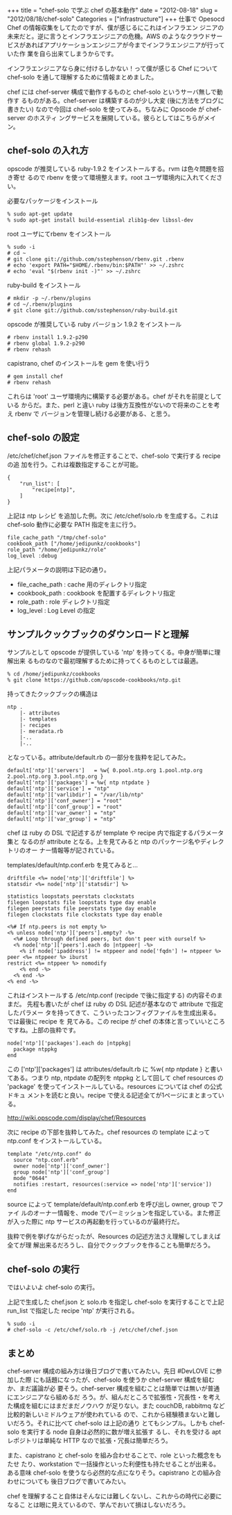 +++
title = "chef-solo で学ぶ chef の基本動作"
date = "2012-08-18"
slug = "2012/08/18/chef-solo"
Categories = ["infrastructure"]
+++
仕事で Opesocd Chef の情報収集をしてたのですが、僕が感じるにこれはインフラエン
ジニアの未来だと。逆に言うとインフラエンジニアの危機。AWS のようなクラウドサー
ビスがあればアプリケーションエンジニアが今までインフラエンジニアが行っていた作
業を自ら出来てしまうからです。

インフラエンジニアなら身に付けるしかない！って僕が感じる Chef について
chef-solo を通して理解するために情報まとめました。

chef には chef-server 構成で動作するものと chef-solo というサーバ無しで動作す
るものがある。chef-server は構築するのが少し大変 (後に方法をブログに書きたい)
なので今回は chef-solo を使ってみる。ちなみに Opscode が chef-server のホスティ
ングサービスを展開している。彼らとしてはこちらがメイン。

chef-solo の入れ方
----

opscode が推奨している ruby-1.9.2 をインストールする。rvm は色々問題を招き寄せ
るので rbenv を使って環境整えます。root ユーザ環境内に入れてください。

必要なパッケージをインストール

    % sudo apt-get update
    % sudo apt-get install build-essential zlib1g-dev libssl-dev

root ユーザにてrbenv をインストール

    % sudo -i
    # cd ~
    # git clone git://github.com/sstephenson/rbenv.git .rbenv
    # echo 'export PATH="$HOME/.rbenv/bin:$PATH"' >> ~/.zshrc
    # echo 'eval "$(rbenv init -)"' >> ~/.zshrc

ruby-build をインストール

    # mkdir -p ~/.rbenv/plugins
    # cd ~/.rbenv/plugins
    # git clone git://github.com/sstephenson/ruby-build.git

opscode が推奨している ruby バージョン 1.9.2 をインストール

    # rbenv install 1.9.2-p290
    # rbenv global 1.9.2-p290
    # rbenv rehash

capistrano, chef のインストールを gem を使い行う

    # gem install chef
    # rbenv rehash

これらは 'root' ユーザ環境内に構築する必要がある。chef がそれを前提としている
からだ。また、perl と違い ruby は後方互換性がないので将来のことを考え rbenv で
バージョンを管理し続ける必要がある、と思う。

chef-solo の設定
----

/etc/chef/chef.json ファイルを修正することで、chef-solo で実行する recipe の追
加を行う。これは複数指定することが可能。

    {
        "run_list": [
            "recipe[ntp]",
        ]
    }

上記は ntp レシピ を追加した例。次に /etc/chef/solo.rb を生成する。これは
chef-solo 動作に必要な PATH 指定を主に行う。

    file_cache_path "/tmp/chef-solo"
    cookbook_path ["/home/jedipunkz/cookbooks"]
    role_path "/home/jedipunkz/role"
    log_level :debug

上記パラメータの説明は下記の通り。

* file_cache_path : cache 用のディレクトリ指定
* cookbook_path : cookbook を配置するディレクトリ指定
* role_path : role ディレクトリ指定
* log_level : Log Level の指定

サンプルクックブックのダウンロードと理解
----

サンプルとして opscode が提供している 'ntp' を持ってくる。中身が簡単に理解出来
るものなので最初理解するために持ってくるものとしては最適。

    % cd /home/jedipunkz/cookbooks
	% git clone https://github.com/opscode-cookbooks/ntp.git

持ってきたクックブックの構造は

    ntp .
	    |- attributes
		|- templates
		|- recipes
        |- meradata.rb
		|-..
		|-..

となっている。attribute/default.rb の一部分を抜粋を記してみた。

    default['ntp']['servers']   = %w{ 0.pool.ntp.org 1.pool.ntp.org 2.pool.ntp.org 3.pool.ntp.org }
	default['ntp']['packages'] = %w{ ntp ntpdate }
	default['ntp']['service'] = "ntp"
	default['ntp']['varlibdir'] = "/var/lib/ntp"
	default['ntp']['conf_owner'] = "root"
	default['ntp']['conf_group'] = "root"
	default['ntp']['var_owner'] = "ntp"
	default['ntp']['var_group'] = "ntp"

chef は ruby の DSL で記述するが template や recipe 内で指定するパラメータ集と
なるのが attribute となる。上を見てみると ntp のパッケージ名やディレクトリのオー
ナー情報等が記されている。

templates/default/ntp.conf.erb を見てみると...

    driftfile <%= node['ntp']['driftfile'] %>
	statsdir <%= node['ntp']['statsdir'] %>
	
	statistics loopstats peerstats clockstats
	filegen loopstats file loopstats type day enable
	filegen peerstats file peerstats type day enable
	filegen clockstats file clockstats type day enable
	
	<%# If ntp.peers is not empty %>
	<% unless node['ntp']['peers'].empty? -%>
	  <%# Loop through defined peers, but don't peer with ourself %>
      <% node['ntp']['peers'].each do |ntppeer| -%>
        <% if node['ipaddress'] != ntppeer and node['fqdn'] != ntppeer %>
	peer <%= ntppeer %> iburst
	restrict <%= ntppeer %> nomodify
        <% end -%>
      <% end -%>
    <% end -%>

これはインストールする /etc/ntp.conf (recipde で後に指定する) の内容そのままだ。
先程も書いたが chef は ruby の DSL 記述が基本なので attribute で指定したパラメー
タを持ってきて、こういったコンフィグファイルを生成出来る。では最後に recipe を
見てみる。この recipe が chef の本体と言っていいところですね。上部の抜粋です。

    node['ntp']['packages'].each do |ntppkg|
      package ntppkg
    end

この ['ntp']['packages'] は attributes/default.rb に %w{ ntp ntpdate } と書い
てある。つまり ntp, ntpdate の配列を ntppkg として回して chef resources の
'package' を使ってインストールしている。resources については chef の公式ドキュ
メントを読むと良い。recipe で使える記述全てが1ページにまとまっている。

<http://wiki.opscode.com/display/chef/Resources>

次に recipe の下部を抜粋してみた。chef resources の template によって ntp.conf
をインストールしている。

    template "/etc/ntp.conf" do
      source "ntp.conf.erb"
      owner node['ntp']['conf_owner'] 
      group node['ntp']['conf_group']
      mode "0644"
      notifies :restart, resources(:service => node['ntp']['service'])
    end

source によって template/default/ntp.conf.erb を呼び出し owner, group でファイ
ルのオーナー情報を、mode でパーミッションを指定している。また修正が入った際に
ntp サービスの再起動を行っているのが最終行だ。

抜粋で例を挙げながらだったが、Resources の記述方法さえ理解してしまえば全てが理
解出来るだろうし、自分でクックブックを作ることも簡単だろう。

chef-solo の実行
----

ではいよいよ chef-solo の実行。

上記で生成した chef.json と solo.rb を指定し chef-solo を実行することで上記
run_list で指定した recipe 'ntp' が実行される。

    % sudo -i
    # chef-solo -c /etc/chef/solo.rb -j /etc/chef/chef.json


まとめ
----

chef-server 構成の組み方は後日ブログで書いてみたい。先日 #DevLOVE に参加した際
にも話題になったが、chef-solo を使うか chef-server 構成を組むか、まだ議論が必
要そう。chef-server 構成を組むことは簡単では無いが普通にエンジニアなら組めるだ
ろう。が、組んだところで拡張性・冗長性・を考えた構成を組むにはまだまだノウハウ
が足りない。また couchDB, rabbitmq など比較的新しいミドルウェアが使われている
ので、これから経験積まないと難しいだろう。それに比べて chef-solo は上記の通り
とてもシンプル。しかも chef-solo を実行する node 自身は必然的に数が増え拡張す
るし、それを受ける apt レポジトリは単純な HTTP なので拡張・冗長は簡単だろう。

また、capistrano と chef-solo を組み合わせることで、role といった概念をもたせ
たり、workstation で一括操作といった利便性も持たせることが出来る。ある意味
chef-solo を使うなら必然的な点になりそう。capistrano との組み合わせについても
後日ブログで書いてみたい。

chef を理解すること自体はそんなには難しくないし、これからの時代に必要になるこ
とは眼に見えているので、学んでおいて損はしないだろう。
